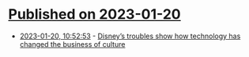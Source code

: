# [Published on 2023-01-20](index.md)

* [2023-01-20, 10:52:53](https://news.ycombinator.com/item?id=34451315) - [Disney’s troubles show how technology has changed the business of culture](https://www.economist.com/leaders/2023/01/19/disneys-troubles-show-how-technology-has-changed-the-business-of-culture)
